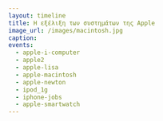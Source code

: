 ```yaml
---
layout: timeline 
title: Η εξέλιξη των συστημάτων της Apple 
image_url: /images/macintosh.jpg
caption: 
events:
  - apple-i-computer
  - apple2
  - apple-lisa
  - apple-macintosh
  - apple-newton
  - ipod_1g
  - iphone-jobs
  - apple-smartwatch
---
```

